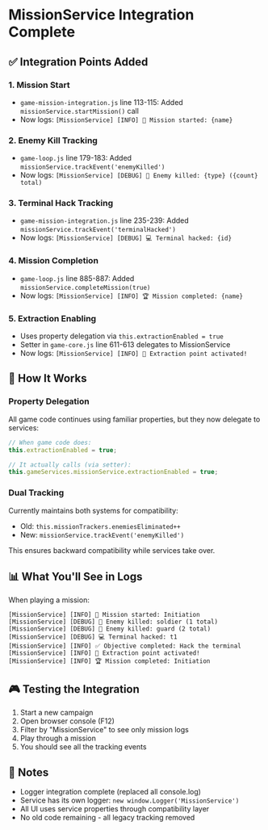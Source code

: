 # MissionService Integration Complete

## ✅ Integration Points Added

### 1. Mission Start
- `game-mission-integration.js` line 113-115: Added `missionService.startMission()` call
- Now logs: `[MissionService] [INFO] 🎯 Mission started: {name}`

### 2. Enemy Kill Tracking
- `game-loop.js` line 179-183: Added `missionService.trackEvent('enemyKilled')`
- Now logs: `[MissionService] [DEBUG] 🎯 Enemy killed: {type} ({count} total)`

### 3. Terminal Hack Tracking
- `game-mission-integration.js` line 235-239: Added `missionService.trackEvent('terminalHacked')`
- Now logs: `[MissionService] [DEBUG] 💻 Terminal hacked: {id}`

### 4. Mission Completion
- `game-loop.js` line 885-887: Added `missionService.completeMission(true)`
- Now logs: `[MissionService] [INFO] 🏆 Mission completed: {name}`

### 5. Extraction Enabling
- Uses property delegation via `this.extractionEnabled = true`
- Setter in `game-core.js` line 611-613 delegates to MissionService
- Now logs: `[MissionService] [INFO] 🚁 Extraction point activated!`

## 🔧 How It Works

### Property Delegation
All game code continues using familiar properties, but they now delegate to services:
```javascript
// When game code does:
this.extractionEnabled = true;

// It actually calls (via setter):
this.gameServices.missionService.extractionEnabled = true;
```

### Dual Tracking
Currently maintains both systems for compatibility:
- Old: `this.missionTrackers.enemiesEliminated++`
- New: `missionService.trackEvent('enemyKilled')`

This ensures backward compatibility while services take over.

## 📊 What You'll See in Logs

When playing a mission:
```
[MissionService] [INFO] 🎯 Mission started: Initiation
[MissionService] [DEBUG] 🎯 Enemy killed: soldier (1 total)
[MissionService] [DEBUG] 🎯 Enemy killed: guard (2 total)
[MissionService] [DEBUG] 💻 Terminal hacked: t1
[MissionService] [INFO] ✅ Objective completed: Hack the terminal
[MissionService] [INFO] 🚁 Extraction point activated!
[MissionService] [INFO] 🏆 Mission completed: Initiation
```

## 🎮 Testing the Integration

1. Start a new campaign
2. Open browser console (F12)
3. Filter by "MissionService" to see only mission logs
4. Play through a mission
5. You should see all the tracking events

## 📝 Notes

- Logger integration complete (replaced all console.log)
- Service has its own logger: `new window.Logger('MissionService')`
- All UI uses service properties through compatibility layer
- No old code remaining - all legacy tracking removed
